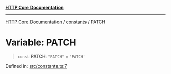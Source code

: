 [**HTTP Core Documentation**](../../README.md)

***

[HTTP Core Documentation](../../README.md) / [constants](../README.md) / PATCH

# Variable: PATCH

> `const` **PATCH**: `"PATCH"` = `'PATCH'`

Defined in: [src/constants.ts:7](https://github.com/stonemjs/http-core/blob/6577700bdede2420a5df45a338635c35547070ea/src/constants.ts#L7)
